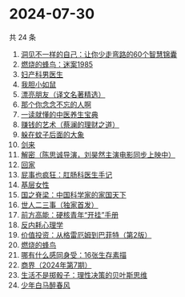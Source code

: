 # 2024-07-30

共 24 条

<!-- BEGIN WEREAD -->
<!-- 最后更新时间 2024-07-30 07:01:12 +0800 -->
1. [洞见不一样的自己：让你少走弯路的60个智慧锦囊](https://weread.qq.com/web/bookDetail/28b327b0813ab90d6g016de6)
1. [燃烧的蜂鸟：迷案1985](https://weread.qq.com/web/bookDetail/ea2329f0813ab90d0g017199)
1. [妇产科男医生](https://weread.qq.com/web/bookDetail/f1432510813ab90d1g017504)
1. [我胆小如鼠](https://weread.qq.com/web/bookDetail/276323e0813ab90a5g0144d7)
1. [漂亮朋友（译文名著精选）](https://weread.qq.com/web/bookDetail/9b532fc05e39149b5a55f66)
1. [那个你念念不忘的人啊](https://weread.qq.com/web/bookDetail/db632090813ab9080g012d29)
1. [一读就懂的中医养生宝典](https://weread.qq.com/web/bookDetail/00f32900813ab909eg018e04)
1. [赚钱的艺术（蔡澜的理财之道）](https://weread.qq.com/web/bookDetail/1fe32b60813ab9052g011c9e)
1. [躲在蚊子后面的大象](https://weread.qq.com/web/bookDetail/bfc32800813ab883bg0165f3)
1. [剑来](https://weread.qq.com/web/bookDetail/8e5326b07153adcf8e53d42)
1. [解密（陈思诚导演，刘昊然主演电影同步上映中）](https://weread.qq.com/web/bookDetail/e1c32c205c9f30e1cdf7d38)
1. [回家](https://weread.qq.com/web/bookDetail/d0432270813ab7696g010a9d)
1. [屁事也疯狂：肛肠科医生手记](https://weread.qq.com/web/bookDetail/cf232020813ab9051g017394)
1. [基层女性](https://weread.qq.com/web/bookDetail/d3c3209072646383d3ce031)
1. [国之脊梁：中国科学家的家国天下](https://weread.qq.com/web/bookDetail/5b132f90813ab90b5g0183ba)
1. [世人二三事（独家首发）](https://weread.qq.com/web/bookDetail/c7832c00813ab9019g017451)
1. [前方高能：硬核青年“开挂”手册](https://weread.qq.com/web/bookDetail/6ec323a0813ab9080g0178b8)
1. [反内耗心理学](https://weread.qq.com/web/bookDetail/ced32730813ab8b3cg017549)
1. [价值投资：从格雷厄姆到巴菲特（第2版）](https://weread.qq.com/web/bookDetail/4f632770813ab90a0g01524b)
1. [燃烧的蜂鸟](https://weread.qq.com/web/bookDetail/73632460813ab70d0g015e9f)
1. [哪有什么感同身受：16张生存素描](https://weread.qq.com/web/bookDetail/45f32bc0813ab9011g015a01)
1. [商界（2024年第7期）](https://weread.qq.com/web/bookDetail/331320f0813ab90dcg019acf)
1. [生活不是掷骰子：理性决策的贝叶斯思维](https://weread.qq.com/web/bookDetail/0b232fb0813ab8983g016e1d)
1. [少年白马醉春风](https://weread.qq.com/web/bookDetail/f4432320813ab673eg016c9d)
<!-- END WEREAD -->